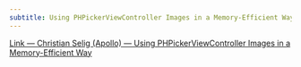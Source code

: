```yaml
---
subtitle: Using PHPickerViewController Images in a Memory-Efficient Way
---
```


[Link — Christian Selig (Apollo) — Using PHPickerViewController Images in a Memory-Efficient Way](https://christianselig.com/2020/09/phpickerviewcontroller-efficiently/)